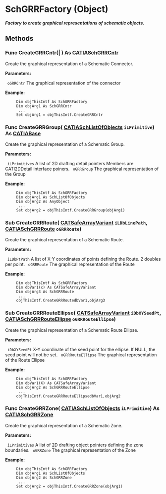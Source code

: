 # SchGRRFactory (Object)

**_Factory to create graphical representations of schematic objects._**

## Methods

### Func **CreateGRRCntr**(| ) As [CATIASchGRRCntr](../CATSchPlatformInterfaces/interface_SchGRRCntr_19904.md)

   Create the graphical representation of a Schematic Connector.

**Parameters:**

` oGRRCntr`      The graphical representation of the connector

**Example:**

```VBScript
     Dim objThisIntf As SchGRRFactory
     Dim objArg1 As SchGRRCntr
      ...
     Set objArg1 = objThisIntf.CreateGRRCntr

```

### Func **CreateGRRGroup**( [CATIASchListOfObjects](../CATSchPlatformInterfaces/interface_SchListOfObjects_53274.md)  `iLPrimitive`) As [CATIABase](../System/interface_AnyObject_17321.md)

   Create the graphical representation of a Schematic Group.

**Parameters:**

` iLPrimitives`      A list of 2D drafting detail pointers Members are CATI2DDetail interface poiners.
` oGRRGroup`      The graphical representation of the Group

**Example:**

```VBScript
     Dim objThisIntf As SchGRRFactory
     Dim objArg1 As SchListOfObjects
     Dim objArg2 As AnyObject
      ...
     Set objArg2 = objThisIntf.CreateGRRGroup(objArg1)

```

### Sub **CreateGRRRoute**( [CATSafeArrayVariant](../System/typedef_CATSafeArrayVariant_73843.md)  `iLDbLinePath`,  [CATIASchGRRRoute](../CATSchPlatformInterfaces/interface_SchGRRRoute_24658.md)  `oGRRRoute`)

   Create the graphical representation of a Schematic Route.

**Parameters:**

` iLDbPtPath`      A list of X-Y coordinates of points defining the Route. 2 doubles per point.
` oGRRRoute`      The graphical representation of the Route

**Example:**

```VBScript
     Dim objThisIntf As SchGRRFactory
     Dim dbVar1(x) As CATSafeArrayVariant
     Dim objArg3 As SchGRRRoute
      ...
     objThisIntf.CreateGRRRoutedbVar1,objArg3

```

### Sub **CreateGRRRouteEllipse**( [CATSafeArrayVariant](../System/typedef_CATSafeArrayVariant_73843.md)  `iDbXYSeedPt`,  [CATIASchGRRRouteEllipse](../CATSchPlatformInterfaces/interface_SchGRRRouteEllipse_66686.md)  `oGRRRouteEllipse`)

   Create the graphical representation of a Schematic Route Ellipse.

**Parameters:**

` iDbXYSeedPt`      X-Y coordinate of the seed point for the ellipse. If NULL, the seed point will not be set.
` oGRRRouteEllipse`      The graphical representation of the Route Ellipse

**Example:**

```VBScript
     Dim objThisIntf As SchGRRFactory
     Dim dbVar1(X) As CATSafeArrayVariant
     Dim objArg2 As SchGRRRouteEllipse
      ...
     objThisIntf.CreateGRRRouteEllipsedbVar1,objArg2

```

### Func **CreateGRRZone**( [CATIASchListOfObjects](../CATSchPlatformInterfaces/interface_SchListOfObjects_53274.md)  `iLPrimitive`) As [CATIASchGRRZone](../CATSchPlatformInterfaces/interface_SchGRRZone_19924.md)

   Create the graphical representation of a Schematic Zone.

**Parameters:**

` iLPrimitives`      A list of 2D drafting object pointers defining the zone boundaries.
` oGRRZone`      The graphical representation of the Zone

**Example:**

```VBScript
     Dim objThisIntf As SchGRRFactory
     Dim objArg1 As SchListOfObjects
     Dim objArg2 As SchGRRZone
      ...
     Set objArg2 = objThisIntf.CreateGRRZone(objArg1)

```